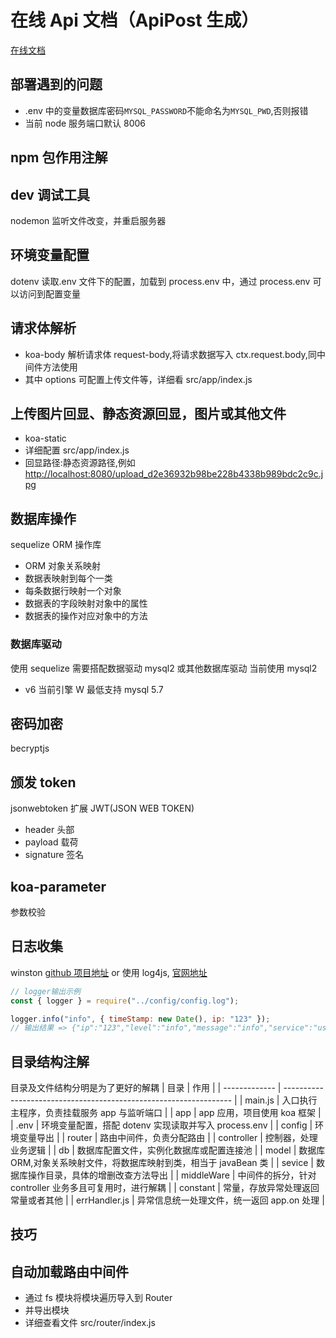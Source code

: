 # 在线 Api 文档（ApiPost 生成）

[在线文档](https://console-docs.apipost.cn/cover.html?url=c5f0790a1226540f&salt=c7fd6d57d6a03d7d)

## 部署遇到的问题

- .env 中的变量数据库密码`MYSQL_PASSWORD`不能命名为`MYSQL_PWD`,否则报错
- 当前 node 服务端口默认 8006

## npm 包作用注解

## dev 调试工具

nodemon 监听文件改变，并重启服务器

## 环境变量配置

dotenv 读取.env 文件下的配置，加载到 process.env 中，通过 process.env 可以访问到配置变量

## 请求体解析

- koa-body 解析请求体 request-body,将请求数据写入 ctx.request.body,同中间件方法使用
- 其中 options 可配置上传文件等，详细看 src/app/index.js

## 上传图片回显、静态资源回显，图片或其他文件

- koa-static
- 详细配置 src/app/index.js
- 回显路径:静态资源路径,例如 <http://localhost:8080/upload_d2e36932b98be228b4338b989bdc2c9c.jpg>

## 数据库操作

sequelize ORM 操作库

- ORM 对象关系映射
- 数据表映射到每个一类
- 每条数据行映射一个对象
- 数据表的字段映射对象中的属性
- 数据表的操作对应对象中的方法

### 数据库驱动

使用 sequelize 需要搭配数据驱动
mysql2 或其他数据库驱动
当前使用 mysql2

- v6 当前引擎 W 最低支持 mysql 5.7

## 密码加密

becryptjs

## 颁发 token

jsonwebtoken
扩展 JWT(JSON WEB TOKEN)

- header 头部
- payload 载荷
- signature 签名

## koa-parameter

参数校验

## 日志收集

winston [github 项目地址](https://github.com/winstonjs/winston/tree/2.x#streaming-logs)
or
使用 log4js, [官网地址](https://log4js-node.github.io/log4js-node/layouts.html)

```js
// logger输出示例
const { logger } = require("../config/config.log");

logger.info("info", { timeStamp: new Date(), ip: "123" });
// 输出结果 => {"ip":"123","level":"info","message":"info","service":"user-service","timeStamp":"2023-05-15T13:23:33.732Z"}
```

## 目录结构注解

目录及文件结构分明是为了更好的解耦
| 目录 | 作用 |
| ------------- | ----------------------------------------------------------------- |
| main.js | 入口执行主程序，负责挂载服务 app 与监听端口 |
| app | app 应用，项目使用 koa 框架 |
| .env | 环境变量配置，搭配 dotenv 实现读取并写入 process.env |
| config | 环境变量导出 |
| router | 路由中间件，负责分配路由 |
| controller | 控制器，处理业务逻辑 |
| db | 数据库配置文件，实例化数据库或配置连接池 |
| model | 数据库 ORM,对象关系映射文件，将数据库映射到类，相当于 javaBean 类 |
| sevice | 数据库操作目录，具体的增删改查方法导出 |
| middleWare | 中间件的拆分，针对 controller 业务多且可复用时，进行解耦 |
| constant | 常量，存放异常处理返回常量或者其他 |
| errHandler.js | 异常信息统一处理文件，统一返回 app.on 处理 |

## 技巧

## 自动加载路由中间件

- 通过 fs 模块将模块遍历导入到 Router
- 并导出模块
- 详细查看文件 src/router/index.js
